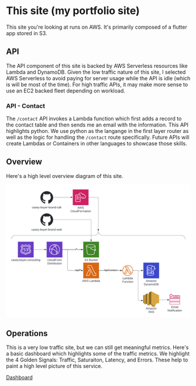 # This site (my portfolio site)

This site you're looking at runs on AWS. It's primarily composed of a flutter app stored in S3.

## API

The API component of this site is backed by AWS Serverless resources like Lambda and DynamoDB. Given the low traffic nature of this site, I selected AWS Serverless to avoid paying for server usage while the API is idle (which is will be most of the time). For high traffic APIs, it may make more sense to use an EC2 backed fleet depending on workload.

### API - Contact

The `/contact` API invokes a Lambda function which first adds a record to the contact table and then sends me an email with the information. This API highlights python. We use python as the langange in the first layer router as well as the logic for handling the `/contact` route specifically. Future APIs will create Lambdas or Containers in other languages to showcase those skills.

## Overview

Here's a high level overview diagram of this site.

![](images/casey-boyer-brand-diagram.png)

## Operations

This is a very low traffic site, but we can still get meaningful metrics. Here's a basic dashboard which highlights some of the traffic metrics. We highlight the 4 Golden Signals: Traffic, Saturaiton, Latency, and Errors. These help to paint a high level picture of this service.

[Dashboard](https://cloudwatch.amazonaws.com/dashboard.html?dashboard=casey-boyer-brand-dev&start=PT72H&end=null&context=eyJSIjoidXMtZWFzdC0xIiwiRCI6ImN3LWRiLTM2NjA2OTYzNjQxNiIsIlUiOiJ1cy1lYXN0LTFfNndFTzdnRExtIiwiQyI6IjNqZ2w5dTluM2Fkbzgzb205aTUyb29uMmdlIiwiSSI6InVzLWVhc3QtMTpkN2M4YjI0ZC0yZjhmLTRlNjYtODIxNC1iM2ZjMzAwMzcxYTkiLCJNIjoiUHVibGljIn0=)
